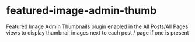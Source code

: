 featured-image-admin-thumb
==========================

Featured Image Admin Thumbnails plugin enabled in the All Posts/All Pages views
to display thumbnail images next to each post / page if one is present
